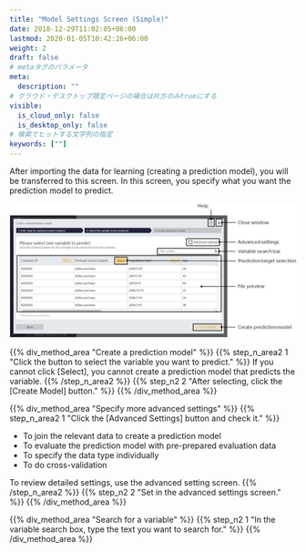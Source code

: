 ```yaml
---
title: "Model Settings Screen (Simple)"
date: 2018-12-29T11:02:05+06:00
lastmod: 2020-01-05T10:42:26+06:00
weight: 2
draft: false
# metaタグのパラメータ
meta:
  description: ""
# クラウド・デスクトップ限定ページの場合は片方のみtrueにする
visible:
  is_cloud_only: false
  is_desktop_only: false
# 検索でヒットする文字列の指定
keywords: [""]
---
```


After importing the data for learning (creating a prediction model), you will be transferred to this screen. In this screen, you specify what you want the prediction model to predict.

![](../../img_en/t_slide15.png)

{{% div_method_area "Create a prediction model" %}}
{{% step_n_area2 1 "Click the button to select the variable you want to predict." %}}
If you cannot click [Select], you cannot create a prediction model that predicts the variable.
{{% /step_n_area2 %}}
{{% step_n2 2 "After selecting, click the [Create Model] button." %}}
{{% /div_method_area %}}

{{% div_method_area "Specify more advanced settings" %}}
{{% step_n_area2 1 "Click the [Advanced Settings] button and check it." %}}

- To join the relevant data to create a prediction model
- To evaluate the prediction model with pre-prepared evaluation data
- To specify the data type individually
- To do cross-validation

To review detailed settings, use the advanced setting screen.
{{% /step_n_area2 %}}
{{% step_n2 2 "Set in the advanced settings screen." %}}
{{% /div_method_area %}}

{{% div_method_area "Search for a variable" %}}
{{% step_n2 1 "In the variable search box, type the text you want to search for." %}}
{{% /div_method_area %}}
